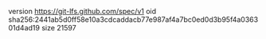version https://git-lfs.github.com/spec/v1
oid sha256:2441ab5d0ff58e10a3cdcaddacb77e987af4a7bc0ed0d3b95f4a036301d4ad19
size 21597
